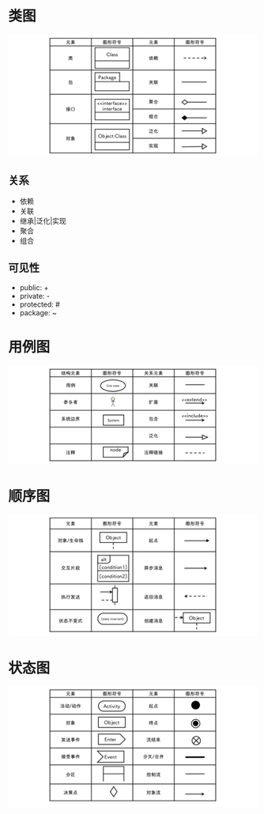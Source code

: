 # 类图

![img](.UML.assets/1678512016519-5e2f69a8-50e6-4582-a25a-f8938a97b03c.png)

## 关系

- 依赖
- 关联
- 继承|泛化|实现
- 聚合
- 组合

## 可见性

- public: +
- private: -
- protected: #
- package: ~



# 用例图

![img](.UML.assets/1678506161367-0285cfb1-b6fa-41e6-995c-1c3d571c928c.png)

# 顺序图

![img](.UML.assets/1678513829408-507c55bf-e47d-47b7-9fd7-9ac0d7357f2a.png)

# 状态图

![img](.UML.assets/1678507610454-2875336a-46bc-4520-8bec-d185caf4f086.png)